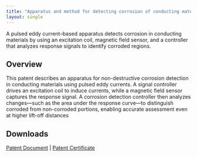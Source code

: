 ```yaml
---
title: "Apparatus and method for detecting corrosion of conducting material based on pulsed eddy current."
layout: single
---
```

A pulsed eddy current–based apparatus detects corrosion in conducting materials by using an excitation coil, magnetic field sensor, and a controller that analyzes response signals to identify corroded regions.

## Overview
This patent describes an apparatus for non-destructive corrosion detection in conducting materials using pulsed eddy currents. A signal controller drives an excitation coil to induce currents, while a magnetic field sensor captures the response signal. A corrosion detection controller then analyzes changes—such as the area under the response curve—to distinguish corroded from non-corroded portions, enabling accurate assessment even at higher lift-off distances


## Downloads
[Patent Document](/files/patents/documents/document_485364.pdf)
|
[Patent Certificate](/files/patents/certificates/certificate_485364.pdf)
